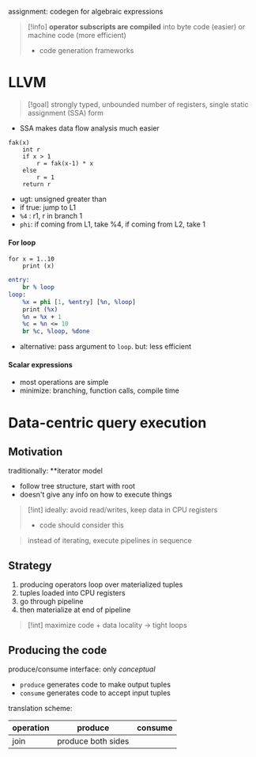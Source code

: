assignment: codegen for algebraic expressions

>[!info] **operator subscripts are compiled** into byte code (easier) or machine code (more efficient)
>- code generation frameworks

# LLVM

>[!goal] strongly typed, unbounded number of registers, single static assignment (SSA) form

- SSA makes data flow analysis much easier

```
fak(x)
	int r
	if x > 1
		r = fak(x-1) * x
	else
		r = 1
	return r
```

- ugt: unsigned greater than
- if true: jump to L1
- `%4` : r1, r in branch 1
- `phi`: if coming from L1, take %4, if coming from L2, take 1

#### For loop

```
for x = 1..10
	print (x)
```

```llvm
entry:
	br % loop
loop:
	%x = phi [1, %entry] [%n, %loop]
	print (%x)
	%n = %x + 1
	%c = %n <= 10
	br %c, %loop, %done
```

- alternative: pass argument to `loop`. but: less efficient

#### Scalar expressions

- most operations are simple
- minimize: branching, function calls, compile time

# Data-centric query execution

## Motivation

traditionally: **iterator model
- follow tree structure, start with root
- doesn't give any info on how to execute things

>[!int] ideally: avoid read/writes, keep data in CPU registers
>- code should consider this

> instead of iterating, execute pipelines in sequence

## Strategy

1. producing operators loop over materialized tuples
2. tuples loaded into CPU registers
3. go through pipeline
4. then materialize at end of pipeline

>[!int] maximize code + data locality -> tight loops

## Producing the code

produce/consume interface: only *conceptual*
- `produce` generates code to make output tuples
- `consume` generates code to accept input tuples

translation scheme:

| operation | produce            | consume |
| --------- | ------------------ | ------- |
| join      | produce both sides |         |